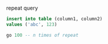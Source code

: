 repeat query
```SQL
insert into table (column1, column2)
values ('abc', 123)

go 100 -- n times of repeat
```
